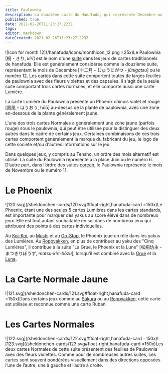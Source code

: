 ```yaml
---
title: Paulownia
description: La douzième suite du Hanafuda, qui représente Décembre ou le numéro 12
published: true
date: 2021-02-26T11:23:27.223Z
tags: 
editor: markdown
dateCreated: 2021-02-26T11:23:27.223Z
---
```


![Icon for month 12](/hanafuda/icons/monthicon_12.png =25x)Le Paulownia [桐 - きり, *kiri*] est le nom d'une [suite](/fr/hanafuda/guide/suites) dans les jeux de cartes traditionnels de hanafuda. Elle est généralement considérée comme la douzième suite, représentant le mois de Décembre [十二月 - じゅうにがつ - *jūnigatsu*] ou le numéro 12. Les cartes dans cette suite comportent toutes de larges feuilles de paulownia avec des fleurs violettes et des capsules. Il s'agit de la seule suite comportant trois cartes normales, et elle comporte aussi une carte Lumière. 

La carte Lumière du Paulownia présente un Phoenix chinois violet et rouge [鳳凰 - ほうおう, hōō] au-dessus de la plante de paulownia, avec une zone en-dessous de la plante généralement jaune. 

L'une des trois cartes Normales a généralement une zone jaune (parfois rouge) sous le paulownia, qui peut être utilisée pour la distinguer des deux autres dans le cadre de certains jeux. Certaines combinaisons de ces trois cartes comportent généralement la marque du fabricant du jeu, le logo de cette société et/ou d'autres informations sur le jeu. 

Dans quelques jeux, y compris au Tensho, un ordre des mois alternatif est utilisé. La suite du Paulownia représente à la place Juin ou le numéro 6. D’autre part, dans l’ordre des suites [coréen](/en/hanafuda/hwatu), le Paulownia représente le mois de Novembre ou le numéro 11.

# Le Phoenix
![120.svg](/sheldonchen-cards/120.svg#float-right,hanafuda-card =150x)Le Phoenix, étant une des seules 5 cartes Lumières dans les cartes standards, est importante pour marquer des yakus au score élevé dans de nombreux jeux. Elle est tout autant souhaitable en soi dans de nombreux jeux qui attribuent des points à des cartes individuelles.

Au [Koi-Koi](/en/hanafuda/games/koi-koi), au [Mushi](/fr/hanafuda/games/mushi) et au [Go-Stop](/en/hanafuda/games/go-stop), le Phoenix joue un rôle dans les yakus des Lumières. Au [Roppyakken](/en/hanafuda/games/roppyakken), en plus de contribuer au yaku des "Cinq Lumières", il contribue à la suite "La Grue, le Phoenix et la Lune" [松桐坊主 - まつきりぼうず, *matsu-kiri-bōzu*], lorsqu'il est combiné avec la [Grue](/fr/hanafuda/guide/Pin#la-grue) et la [Lune](/fr/hanafuda/guide/Eulalie#la-lune).


# La Carte Normale Jaune
![121.svg](/sheldonchen-cards/121.svg#float-right,hanafuda-card =150x)Dans certains jeux comme au [Sakura](/fr/hanafuda/games/Sakura) ou au [Roppyakken](/en/hanafuda/games/roppyakken), cette carte est utilisée et reconnue comme une carte Ruban. 


# Les Cartes Normales
![122.svg](/sheldonchen-cards/122.svg#float-right,hanafuda-card =150x)![123.svg](/sheldonchen-cards/123.svg#float-right,hanafuda-card =150x)Les deux cartes Normales de cette suite présentent des feuilles de Paulownia avec des fleurs violettes. Comme pour de nombreuses autres suites, ces cartes sont souvent pondérées visuellement dans des directions opposées l’une de l’autre, une à gauche et l’autre à droite.

